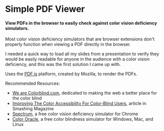 # Simple PDF Viewer

#### View PDFs in the browser to easily check against color vision deficiency simulators.

Most color vision deficiency simulators that are browser extensions don't properly function when viewing a PDF directly in the browser.

I needed a quick way to load all my slides from a presentation to verify they would be easily readable for anyone in the audience with a color vision deficiency, and this was the first solution I came up with.

Uses the [PDF.js](https://mozilla.github.io/pdf.js/) platform, created by Mozilla, to render the PDFs.

Recommended Resources:

* [We are Colorblind.com](http://wearecolorblind.com/), dedicated to making the web a better place for the color blind
* [Improving The Color Accessibility For Color-Blind Users](https://www.smashingmagazine.com/2016/06/improving-color-accessibility-for-color-blind-users/), article in Smashing Magazine
* [Spectrum](https://chrome.google.com/webstore/detail/spectrum/ofclemegkcmilinpcimpjkfhjfgmhieb?hl=en), a free color vision deficiency simulator for Chrome
* [Color Oracle](http://colororacle.org/), a free color blindness simulator for Windows, Mac, and Linux